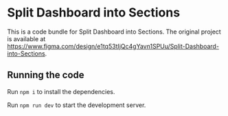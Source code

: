 
  # Split Dashboard into Sections

  This is a code bundle for Split Dashboard into Sections. The original project is available at https://www.figma.com/design/e1tq53tIjQc4gYavn1SPUu/Split-Dashboard-into-Sections.

  ## Running the code

  Run `npm i` to install the dependencies.

  Run `npm run dev` to start the development server.
  
